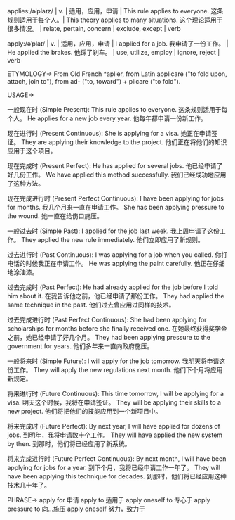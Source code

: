 applies:/əˈplaɪz/ | v. | 适用，应用，申请 | This rule applies to everyone. 这条规则适用于每个人。|  This theory applies to many situations. 这个理论适用于很多情况。 | relate, pertain, concern | exclude, except | verb

apply:/əˈplaɪ/ | v. | 适用，应用，申请 |  I applied for a job. 我申请了一份工作。 | He applied the brakes. 他踩了刹车。 |  use, utilize, employ | ignore, reject | verb


ETYMOLOGY->
From Old French *aplier, from Latin applicare ("to fold upon, attach, join to"), from ad- ("to, toward") + plicare ("to fold").

USAGE->

一般现在时 (Simple Present):
This rule applies to everyone. 这条规则适用于每个人。
He applies for a new job every year. 他每年都申请一份新工作。

现在进行时 (Present Continuous):
She is applying for a visa. 她正在申请签证。
They are applying their knowledge to the project. 他们正在将他们的知识应用于这个项目。

现在完成时 (Present Perfect):
He has applied for several jobs. 他已经申请了好几份工作。
We have applied this method successfully. 我们已经成功地应用了这种方法。

现在完成进行时 (Present Perfect Continuous):
I have been applying for jobs for months. 我几个月来一直在申请工作。
She has been applying pressure to the wound. 她一直在给伤口施压。

一般过去时 (Simple Past):
I applied for the job last week. 我上周申请了这份工作。
They applied the new rule immediately. 他们立即应用了新规则。

过去进行时 (Past Continuous):
I was applying for a job when you called. 你打电话的时候我正在申请工作。
He was applying the paint carefully. 他正在仔细地涂油漆。

过去完成时 (Past Perfect):
He had already applied for the job before I told him about it. 在我告诉他之前，他已经申请了那份工作。
They had applied the same technique in the past. 他们过去曾应用过同样的技术。

过去完成进行时 (Past Perfect Continuous):
She had been applying for scholarships for months before she finally received one.  在她最终获得奖学金之前，她已经申请了好几个月。
They had been applying pressure to the government for years. 他们多年来一直向政府施压。

一般将来时 (Simple Future):
I will apply for the job tomorrow. 我明天将申请这份工作。
They will apply the new regulations next month. 他们下个月将应用新规定。

将来进行时 (Future Continuous):
This time tomorrow, I will be applying for a visa. 明天这个时候，我将在申请签证。
They will be applying their skills to a new project. 他们将把他们的技能应用到一个新项目中。

将来完成时 (Future Perfect):
By next year, I will have applied for dozens of jobs. 到明年，我将申请数十个工作。
They will have applied the new system by then. 到那时，他们将已经应用了新系统。

将来完成进行时 (Future Perfect Continuous):
By next month, I will have been applying for jobs for a year. 到下个月，我将已经申请工作一年了。
They will have been applying this technique for decades. 到那时，他们将已经应用这种技术几十年了。


PHRASE->
apply for 申请
apply to 适用于
apply oneself to  专心于
apply pressure to  向...施压
apply oneself  努力，致力于
